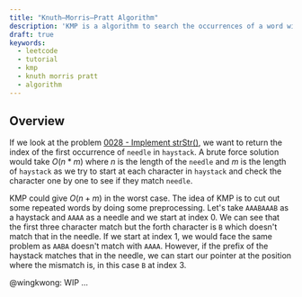 ```yaml
---
title: "Knuth–Morris–Pratt Algorithm"
description: 'KMP is a algorithm to search the occurrences of a word within a string'
draft: true
keywords:
  - leetcode
  - tutorial
  - kmp
  - knuth morris pratt
  - algorithm
---
```


<TutorialAuthors names="@wingkwong"/>

## Overview

If we look at the problem [0028 - Implement strStr()](https://leetcode.com/problems/implement-strstr/), we want to return the index of the first occurrence of `needle` in `haystack`. A brute force solution would take $O(n * m)$ where $n$ is the length of the `needle` and $m$ is the length of `haystack` as we try to start at each character in `haystack` and check the character one by one to see if they match `needle`. 

KMP could give $O(n + m)$ in the worst case. The idea of KMP is to cut out some repeated words by doing some preprocessing. Let's take `AAABAAAB` as a haystack and `AAAA` as a needle and we start at index 0. We can see that the first three character match but the forth character is `B` which doesn't match that in the needle. If we start at index 1, we would face the same problem as `AABA` doesn't match with `AAAA`. However, if the prefix of the haystack matches that in the needle, we can start our pointer at the position where the mismatch is, in this case `B` at index 3. 

@wingkwong: WIP ...